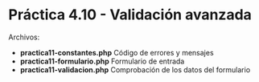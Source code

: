 # Práctica 4.10 - Validación avanzada

Archivos:
* **practica11-constantes.php** Código de errores y mensajes
* **practica11-formulario.php** Formulario de entrada
* **practica11-validacion.php** Comprobación de los datos del formulario
